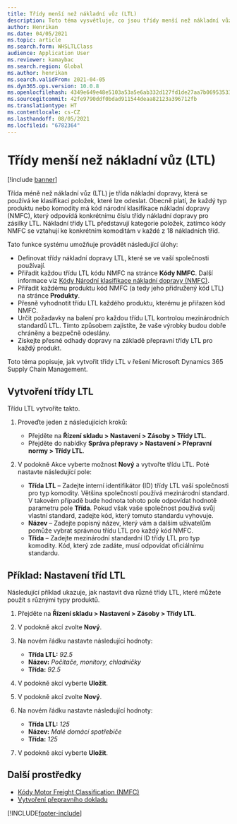 ```yaml
---
title: Třídy menší než nákladní vůz (LTL)
description: Toto téma vysvětluje, co jsou třídy menší než nákladní vůz (LTL), a popisuje, jak je nastavit v Microsoft Dynamics 365 Supply Chain Management.
author: Henrikan
ms.date: 04/05/2021
ms.topic: article
ms.search.form: WHSLTLClass
audience: Application User
ms.reviewer: kamaybac
ms.search.region: Global
ms.author: henrikan
ms.search.validFrom: 2021-04-05
ms.dyn365.ops.version: 10.0.8
ms.openlocfilehash: 4349e649e48e5103a53a5e6ab332d127fd1de27aa7b06953533198d3928d250a
ms.sourcegitcommit: 42fe9790ddf0bdad911544deaa82123a396712fb
ms.translationtype: HT
ms.contentlocale: cs-CZ
ms.lasthandoff: 08/05/2021
ms.locfileid: "6782364"
---
```

# <a name="less-than-truckload-ltl-classes"></a>Třídy menší než nákladní vůz (LTL)

[!include [banner](../includes/banner.md)]

Třída méně než nákladní vůz (LTL) je třída nákladní dopravy, která se používá ke klasifikaci položek, které lze odeslat. Obecně platí, že každý typ produktu nebo komodity má kód národní klasifikace nákladní dopravy (NMFC), který odpovídá konkrétnímu číslu třídy nákladní dopravy pro zásilky LTL. Nákladní třídy LTL představují kategorie položek, zatímco kódy NMFC se vztahují ke konkrétním komoditám v každé z 18 nákladních tříd.

Tato funkce systému umožňuje provádět následující úlohy:

- Definovat třídy nákladní dopravy LTL, které se ve vaší společnosti používají.
- Přiřadit každou třídu LTL kódu NMFC na stránce **Kódy NMFC**. Další informace viz [Kódy Národní klasifikace nákladní dopravy (NMFC)](nmfc-codes.md).
- Přiřadit každému produktu kód NMFC (a tedy jeho přidružený kód LTL) na stránce **Produkty**.
- Přesně vyhodnotit třídu LTL každého produktu, kterému je přiřazen kód NMFC.
- Určit požadavky na balení pro každou třídu LTL kontrolou mezinárodních standardů LTL. Tímto způsobem zajistíte, že vaše výrobky budou dobře chráněny a bezpečně odeslány.
- Získejte přesné odhady dopravy na základě přepravní třídy LTL pro každý produkt.

Toto téma popisuje, jak vytvořit třídy LTL v řešení Microsoft Dynamics 365 Supply Chain Management.

## <a name="create-an-ltl-class"></a>Vytvoření třídy LTL

Třídu LTL vytvoříte takto.

1. Proveďte jeden z následujících kroků:

    - Přejděte na **Řízení skladu \> Nastavení \> Zásoby \> Třídy LTL**.
    - Přejděte do nabídky **Správa přepravy \> Nastavení \> Přepravní normy \> Třídy LTL**.

2. V podokně Akce vyberte možnost **Nový** a vytvořte třídu LTL. Poté nastavte následující pole:

    - **Třída LTL** – Zadejte interní identifikátor (ID) třídy LTL vaší společnosti pro typ komodity. Většina společností používá mezinárodní standard. V takovém případě bude hodnota tohoto pole odpovídat hodnotě parametru pole **Třída**. Pokud však vaše společnost používá svůj vlastní standard, zadejte kód, který tomuto standardu vyhovuje.
    - **Název** – Zadejte popisný název, který vám a dalším uživatelům pomůže vybrat správnou třídu LTL pro každý kód NMFC.
    - **Třída** – Zadejte mezinárodní standardní ID třídy LTL pro typ komodity. Kód, který zde zadáte, musí odpovídat oficiálnímu standardu.

## <a name="example-set-up-ltl-classes"></a>Příklad: Nastavení tříd LTL

Následující příklad ukazuje, jak nastavit dva různé třídy LTL, které můžete použít s různými typy produktů.

1. Přejděte na **Řízení skladu \> Nastavení \> Zásoby \> Třídy LTL**.
1. V podokně akcí zvolte **Nový**.
1. Na novém řádku nastavte následující hodnoty:

    - **Třída LTL:** *92.5*
    - **Název:** *Počítače, monitory, chladničky*
    - **Třída:** *92.5*

1. V podokně akcí vyberte **Uložit**.
1. V podokně akcí zvolte **Nový**.
1. Na novém řádku nastavte následující hodnoty:

    - **Třída LTL:** *125*
    - **Název:** *Malé domácí spotřebiče*
    - **Třída:** *125*

1. V podokně akcí vyberte **Uložit**.

## <a name="additional-resources"></a>Další prostředky

- [Kódy Motor Freight Classification (NMFC)](nmfc-codes.md)
- [Vytvoření přepravního dokladu](create-bill-of-lading.md)

[!INCLUDE[footer-include](../../includes/footer-banner.md)]
